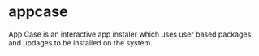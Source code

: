 # appcase
App Case is an interactive app instaler which uses user based packages and updages to be installed on the system.
